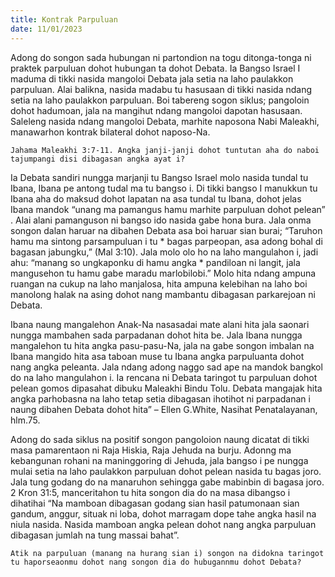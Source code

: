 ```yaml
---
title: Kontrak Parpuluan
date: 11/01/2023
---
```


Adong do songon sada hubungan ni partondion na togu ditonga-tonga ni praktek parpuluan dohot hubungan ta dohot Debata. Ia Bangso Israel I maduma di tikki nasida mangoloi Debata jala setia na laho paulakkon parpuluan. Alai balikna, nasida madabu tu hasusaan di tikki nasida ndang setia na laho paulakkon parpuluan. Boi tabereng sogon siklus; pangoloin dohot hadumoan, jala na mangihut ndang mangoloi dapotan hasusaan. Saleleng nasida ndang mangoloi Debata, marhite naposona Nabi Maleakhi, manawarhon kontrak bilateral dohot naposo-Na.

`Jahama Maleakhi 3:7-11. Angka janji-janji dohot tuntutan aha do naboi tajumpangi disi dibagasan angka ayat i?`

Ia Debata sandiri nungga marjanji tu Bangso Israel molo nasida tundal tu Ibana, Ibana pe antong tudal ma tu bangso i. Di tikki bangso I manukkun tu Ibana aha do maksud dohot lapatan na asa tundal tu Ibana, dohot jelas Ibana mandok “unang ma pamangus hamu marhite parpuluan dohot pelean” . Alai alani pamanguson ni bangso ido nasida gabe hona bura. Jala onma songon dalan haruar na dibahen Debata asa boi haruar sian burai; “Taruhon hamu ma sintong parsampuluan i tu * bagas parpeopan, asa adong bohal di bagasan jabungku,” (Mal 3:10). Jala molo olo ho na laho mangulahon i, jadi ahu: “manang so ungkaponku di hamu angka * pandiloan ni langit, jala mangusehon tu hamu gabe maradu marlobilobi.” Molo hita ndang ampuna ruangan na cukup na laho manjalosa, hita ampuna kelebihan na laho boi manolong halak na asing dohot nang mambantu dibagasan parkarejoan ni Debata.

Ibana naung mangalehon Anak-Na nasasadai mate alani hita jala saonari nungga mambahen sada parpadanan dohot hita be. Jala Ibana nungga mangalehon tu hita angka pasu-pasu-Na, jala na gabe songon imbalan na Ibana mangido hita asa taboan muse tu Ibana angka parpuluanta dohot nang angka peleanta. Jala ndang adong naggo sad ape na mandok bangkol do na laho mangulahon i. Ia rencana ni Debata taringot tu parpuluan dohot pelean gomos dipasahat dibuku Maleakhi Bindu Tolu. Debata mangajak hita angka parhobasna na laho tetap setia dibagasan ihotihot ni parpadanan i naung dibahen Debata dohot hita” – Ellen G.White, Nasihat Penatalayanan, hlm.75.

Adong do sada siklus na positif songon pangoloion naung dicatat di tikki masa pamarentaon ni Raja Hiskia, Raja Jehuda na burju. Adonng ma kebangunan rohani na maninggoring di Jehuda, jala bangso i pe nungga mulai setia na laho paulakkon parpuluan dohot pelean nasida tu bagas joro. Jala tung godang do na manaruhon sehingga gabe mabinbin di bagasa joro. 2 Kron 31:5, manceritahon tu hita songon dia do na masa dibangso i dihatihai “Na mamboan dibagasan godang sian hasil patumonaan sian gandum, anggur, situak ni loba, dohot marragam dope tahe angka hasil na niula nasida. Nasida mamboan angka pelean dohot nang angka parpuluan dibagasan jumlah na tung massai bahat”.

`Atik na parpuluan (manang na hurang sian i) songon na didokna taringot tu haporseaonmu dohot nang songon dia do hubugannmu dohot Debata?`